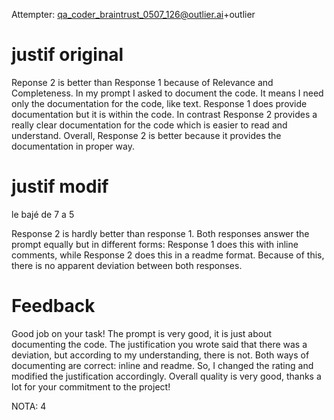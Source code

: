 Attempter: qa_coder_braintrust_0507_126@outlier.ai+outlier

# justif original

Reponse 2 is better than Response 1 because of Relevance and Completeness. In my prompt I asked to document the code. It means I need only the documentation for the code, like text. Response 1 does provide documentation but it is within the code. In contrast Response 2 provides a really clear documentation for the code which is easier to read and understand.
Overall, Response 2 is better because it provides the documentation in proper way.


# justif modif

le bajé de 7 a 5

Response 2 is hardly better than response 1. Both responses answer the prompt equally but in different forms: Response 1 does this with inline comments, while Response 2 does this in a readme format.
Because of this, there is no apparent deviation between both responses.

# Feedback

Good job on your task! The prompt is very good, it is just about documenting the code. The justification you wrote said that there was a deviation, but according to my understanding, there is not. Both ways of documenting are correct: inline and readme.
So, I changed the rating and modified the justification accordingly.
Overall quality is very good, thanks a lot for your commitment to the project!

NOTA: 4